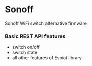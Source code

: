 # Sonoff
Sonoff WiFi switch alternative firmware

### Basic REST API features
- switch on/off
- switch state
- all other features of Espiot library
